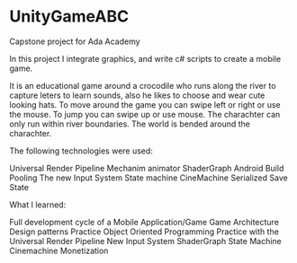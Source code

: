 # UnityGameABC
Capstone project for Ada Academy

In this project I integrate graphics, and write c# scripts to create a mobile game.  

It is an educational game around a crocodile who runs along the river to capture leters to learn sounds, also he likes to choose and wear cute looking hats.
To move around the game you can swipe left or right or use the mouse. To jump you can swipe up or use mouse.
The charachter can only run within river boundaries. 
The world is bended around the charachter. 

The following technologies were used:

Universal Render Pipeline
Mechanim animator
ShaderGraph
Android Build
Pooling
The new Input System
State machine
CineMachine
Serialized Save State

What I learned:

Full development cycle of a Mobile Application/Game
Game Architecture
Design patterns
Practice Object Oriented Programming
Practice with the Universal Render Pipeline
New Input System
ShaderGraph
State Machine
Cinemachine
Monetization

